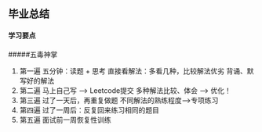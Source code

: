 ## 毕业总结

#### 学习要点
#####五毒神掌
1. 第一遍
五分钟：读题 + 思考
直接看解法：多看几种，比较解法优劣
背诵、默写好的解法
2. 第二遍
马上自己写 ——> Leetcode提交
多种解法比较、体会 ——> 优化！
3. 第三遍
过了一天后，再重复做题
不同解法的熟练程度——>专项练习
4. 第四遍
过了一周后：反复回来练习相同的题目
5. 第五遍
面试前一周恢复性训练
